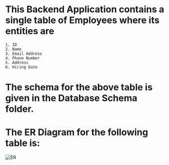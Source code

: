# This Backend Application contains a single table of Employees where its entities are
    1. ID
    2. Name
    3. Email Address
    4. Phone Number
    5. Address
    6. Hiring Date


# The schema for the above table is given in the Database Schema folder.

# The ER Diagram for the following table is:

![ER](https://user-images.githubusercontent.com/81384722/220841985-e5ca6e81-8c92-4914-9957-8f8eb776d61f.png)
